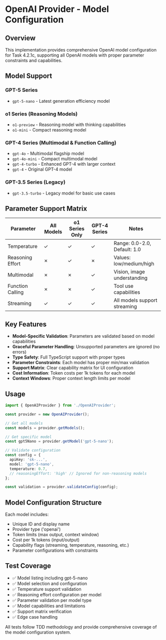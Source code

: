 # OpenAI Provider - Model Configuration

## Overview

This implementation provides comprehensive OpenAI model configuration for Task 4.2.1c, supporting all OpenAI models with proper parameter constraints and capabilities.

## Model Support

### GPT-5 Series
- `gpt-5-nano` - Latest generation efficiency model

### o1 Series (Reasoning Models)
- `o1-preview` - Reasoning model with thinking capabilities
- `o1-mini` - Compact reasoning model

### GPT-4 Series (Multimodal & Function Calling)
- `gpt-4o` - Multimodal flagship model
- `gpt-4o-mini` - Compact multimodal model
- `gpt-4-turbo` - Enhanced GPT-4 with larger context
- `gpt-4` - Original GPT-4 model

### GPT-3.5 Series (Legacy)
- `gpt-3.5-turbo` - Legacy model for basic use cases

## Parameter Support Matrix

| Parameter | All Models | o1 Series Only | GPT-4 Series | Notes |
|-----------|------------|----------------|--------------|-------|
| Temperature | ✓ | ✓ | ✓ | Range: 0.0-2.0, Default: 1.0 |
| Reasoning Effort | ✗ | ✓ | ✗ | Values: low/medium/high |
| Multimodal | ✗ | ✗ | ✓ | Vision, image understanding |
| Function Calling | ✗ | ✗ | ✓ | Tool use capabilities |
| Streaming | ✓ | ✓ | ✓ | All models support streaming |

## Key Features

- **Model-Specific Validation**: Parameters are validated based on model capabilities
- **Graceful Parameter Handling**: Unsupported parameters are ignored (no errors)
- **Type Safety**: Full TypeScript support with proper types
- **Parameter Constraints**: Each model has proper min/max validation
- **Support Matrix**: Clear capability matrix for UI configuration
- **Cost Information**: Token costs per 1k tokens for each model
- **Context Windows**: Proper context length limits per model

## Usage

```typescript
import { OpenAIProvider } from './OpenAIProvider';

const provider = new OpenAIProvider();

// Get all models
const models = provider.getModels();

// Get specific model
const gpt5Nano = provider.getModel('gpt-5-nano');

// Validate configuration
const config = {
  apiKey: 'sk-...',
  model: 'gpt-5-nano',
  temperature: 0.7,
  // reasoningEffort: 'high' // Ignored for non-reasoning models
};

const validation = provider.validateConfig(config);
```

## Model Configuration Structure

Each model includes:
- Unique ID and display name
- Provider type ('openai')
- Token limits (max output, context window)
- Cost per 1k tokens (input/output)
- Capability flags (streaming, temperature, reasoning, etc.)
- Parameter configurations with constraints

## Test Coverage

- ✅ Model listing including gpt-5-nano
- ✅ Model selection and configuration
- ✅ Temperature support validation
- ✅ Reasoning effort configuration per model
- ✅ Parameter validation per model type
- ✅ Model capabilities and limitations
- ✅ Support matrix verification
- ✅ Edge case handling

All tests follow TDD methodology and provide comprehensive coverage of the model configuration system.